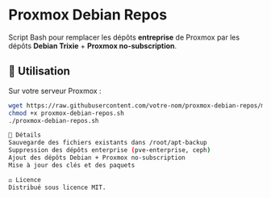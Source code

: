 # Proxmox Debian Repos

Script Bash pour remplacer les dépôts **entreprise** de Proxmox par les dépôts **Debian Trixie** + **Proxmox no-subscription**.

## 📌 Utilisation

Sur votre serveur Proxmox :
```bash
wget https://raw.githubusercontent.com/votre-nom/proxmox-debian-repos/main/proxmox-debian-repos.sh
chmod +x proxmox-debian-repos.sh
./proxmox-debian-repos.sh

📜 Détails
Sauvegarde des fichiers existants dans /root/apt-backup
Suppression des dépôts enterprise (pve-enterprise, ceph)
Ajout des dépôts Debian + Proxmox no-subscription
Mise à jour des clés et des paquets

⚖️ Licence
Distribué sous licence MIT.
